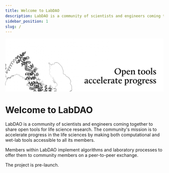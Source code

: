 ```yaml
---
title: Welcome to LabDAO
description: LabDAO is a community of scientists and engineers coming together to share open tools for life science research.
sidebar_position: 1
slug: /
---
```


![openlab map](https://github.com/labdao/assets/blob/main/social/Twitter_Banner.png?raw=true)

# Welcome to LabDAO
LabDAO is a community of scientists and engineers coming together to share open tools for life science research. The community's mission is to accelerate progress in the life sciences by making both computational and wet-lab tools accessible to all its members.

Members within LabDAO implement algorithms and laboratory processes to offer them to community members on a peer-to-peer exchange. 

The project is pre-launch.

